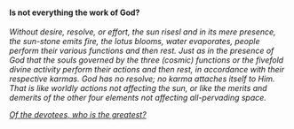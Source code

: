 #### Is not everything the work of God?

_Without desire, resolve, or effort, the sun risesl and in its mere presence, the sun-stone emits fire, the lotus blooms, water evaporates, people perform their various functions and then rest. Just as in the presence of God that the souls governed by the three (cosmic) functions or the fivefold divine activity perform their actions and then rest, in accordance with their respective karmas. God has no resolve; no karma attaches itself to Him. That is like worldly actions not affecting the sun, or like the merits and demerits of the other four elements not affecting all-pervading space._

[_Of the devotees, who is the greatest?_](Question18.md)
